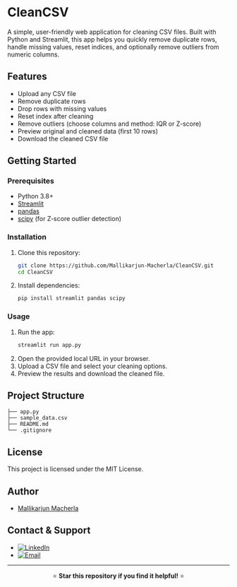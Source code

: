 # CleanCSV

A simple, user-friendly web application for cleaning CSV files. Built with Python and Streamlit, this app helps you quickly remove duplicate rows, handle missing values, reset indices, and optionally remove outliers from numeric columns.

## Features
- Upload any CSV file
- Remove duplicate rows
- Drop rows with missing values
- Reset index after cleaning
- Remove outliers (choose columns and method: IQR or Z-score)
- Preview original and cleaned data (first 10 rows)
- Download the cleaned CSV file

## Getting Started

### Prerequisites
- Python 3.8+
- [Streamlit](https://streamlit.io/)
- [pandas](https://pandas.pydata.org/)
- [scipy](https://scipy.org/) (for Z-score outlier detection)

### Installation
1. Clone this repository:
   ```bash
   git clone https://github.com/Mallikarjun-Macherla/CleanCSV.git
   cd CleanCSV
   ```
2. Install dependencies:
   ```bash
   pip install streamlit pandas scipy
   ```

### Usage
1. Run the app:
   ```bash
   streamlit run app.py
   ```
2. Open the provided local URL in your browser.
3. Upload a CSV file and select your cleaning options.
4. Preview the results and download the cleaned file.

## Project Structure
```
├── app.py
├── sample_data.csv
├── README.md
└── .gitignore
```

## License
This project is licensed under the MIT License.

## Author
- [Mallikarjun Macherla](https://github.com/Mallikarjun-Macherla)

## Contact & Support
- [![LinkedIn](https://img.shields.io/badge/LinkedIn-0077B5?style=for-the-badge&logo=linkedin&logoColor=white)](https://www.linkedin.com/in/MallikarjunMacherla/)
- [![Email](https://img.shields.io/badge/Email-D14836?style=for-the-badge&logo=gmail&logoColor=white)](mailto:mallikarjunmac05@gmail.com)

---

<p align="center">⭐ <b>Star this repository if you find it helpful!</b> ⭐</p>
